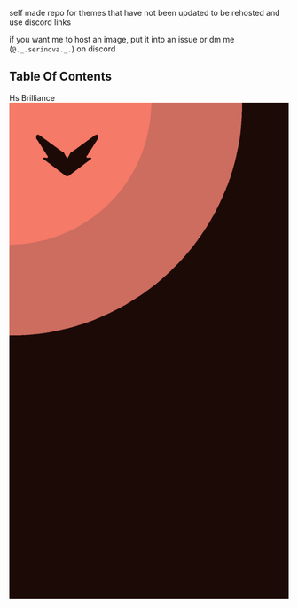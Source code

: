 self made repo for themes that have not been updated to be rehosted and use discord links

if you want me to host an image, put it into an issue or dm me (`@._.serinova._.`) on discord


## Table Of Contents

Hs Brilliance ![Header](131_Sem_Titulo_20231227171708.png)

